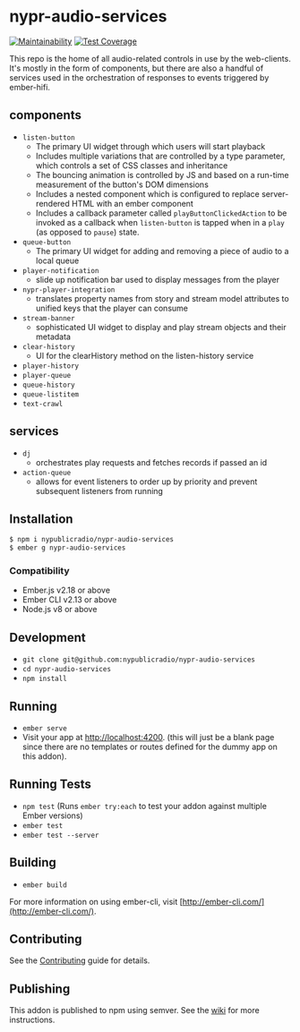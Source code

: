 # nypr-audio-services

[![Maintainability](https://api.codeclimate.com/v1/badges/6afbef5dc3fef59ec322/maintainability)](https://codeclimate.com/github/nypublicradio/nypr-audio-services/maintainability)
[![Test Coverage](https://api.codeclimate.com/v1/badges/6afbef5dc3fef59ec322/test_coverage)](https://codeclimate.com/github/nypublicradio/nypr-audio-services/test_coverage)

This repo is the home of all audio-related controls in use by the web-clients. It's mostly in the form of components, but there are also a handful of services used in the orchestration of responses to events triggered by ember-hifi.

## components
* `listen-button`
  * The primary UI widget through which users will start playback
  * Includes multiple variations that are controlled by a type parameter, which controls a set of CSS classes and inheritance
  * The bouncing animation is controlled by JS and based on a run-time measurement of the button's DOM dimensions
  * Includes a nested component which is configured to replace server-rendered HTML with an ember component
  * Includes a callback parameter called `playButtonClickedAction` to be invoked as a callback when `listen-button` is tapped when in a `play` (as opposed to `pause`) state.
* `queue-button`
  * The primary UI widget for adding and removing a piece of audio to a local queue
* `player-notification`
  * slide up notification bar used to display messages from the player
* `nypr-player-integration`
  * translates property names from story and stream model attributes to unified keys that the player can consume
* `stream-banner`
  * sophisticated UI widget to display and play stream objects and their metadata
* `clear-history`
  * UI for the clearHistory method on the listen-history service
* `player-history`
* `player-queue`
* `queue-history`
* `queue-listitem`
* `text-crawl`

## services
* `dj`
  * orchestrates play requests and fetches records if passed an id
* `action-queue`
  * allows for event listeners to order up by priority and prevent subsequent listeners from running

## Installation
```sh
$ npm i nypublicradio/nypr-audio-services
$ ember g nypr-audio-services
```

### Compatibility

* Ember.js v2.18 or above
* Ember CLI v2.13 or above
* Node.js v8 or above

## Development

* `git clone git@github.com:nypublicradio/nypr-audio-services`
* `cd nypr-audio-services`
* `npm install`

## Running

* `ember serve`
* Visit your app at [http://localhost:4200](http://localhost:4200).
(this will just be a blank page since there are no templates or routes defined for the dummy app on this addon).

## Running Tests

* `npm test` (Runs `ember try:each` to test your addon against multiple Ember versions)
* `ember test`
* `ember test --server`

## Building

* `ember build`

For more information on using ember-cli, visit [http://ember-cli.com/](http://ember-cli.com/).

Contributing
------------------------------------------------------------------------------

See the [Contributing](CONTRIBUTING.md) guide for details.


## Publishing

This addon is published to npm using semver. See the [wiki](https://wiki2.wnyc.org/index.php?title=WebClient:Developer_Guide) for more instructions.
